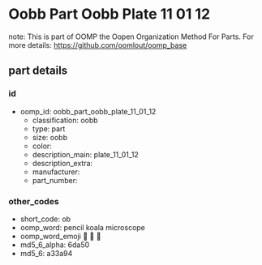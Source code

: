 # Oobb Part Oobb Plate 11 01 12  

note: This is part of OOMP the Oopen Organization Method For Parts. For more details: https://github.com/oomlout/oomp_base

##  part details





### id
* oomp_id: oobb_part_oobb_plate_11_01_12
  * classification: oobb
  * type: part
  * size: oobb
  * color: 
  * description_main: plate_11_01_12
  * description_extra: 
  * manufacturer: 
  * part_number: 

### other_codes
* short_code: ob
* oomp_word: pencil koala microscope
* oomp_word_emoji :pencil: :koala: :microscope:
* md5_6_alpha: 6da50
* md5_6: a33a94